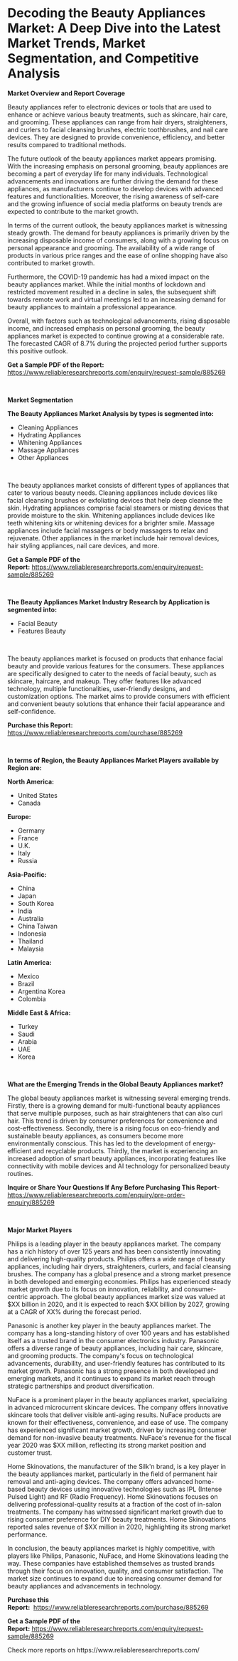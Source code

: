 <p><h1>Decoding the Beauty Appliances Market: A Deep Dive into the Latest Market Trends, Market Segmentation, and Competitive Analysis</h1></p><p><strong>Market Overview and Report Coverage</strong></p>
<p><p>Beauty appliances refer to electronic devices or tools that are used to enhance or achieve various beauty treatments, such as skincare, hair care, and grooming. These appliances can range from hair dryers, straighteners, and curlers to facial cleansing brushes, electric toothbrushes, and nail care devices. They are designed to provide convenience, efficiency, and better results compared to traditional methods.</p><p>The future outlook of the beauty appliances market appears promising. With the increasing emphasis on personal grooming, beauty appliances are becoming a part of everyday life for many individuals. Technological advancements and innovations are further driving the demand for these appliances, as manufacturers continue to develop devices with advanced features and functionalities. Moreover, the rising awareness of self-care and the growing influence of social media platforms on beauty trends are expected to contribute to the market growth.</p><p>In terms of the current outlook, the beauty appliances market is witnessing steady growth. The demand for beauty appliances is primarily driven by the increasing disposable income of consumers, along with a growing focus on personal appearance and grooming. The availability of a wide range of products in various price ranges and the ease of online shopping have also contributed to market growth.</p><p>Furthermore, the COVID-19 pandemic has had a mixed impact on the beauty appliances market. While the initial months of lockdown and restricted movement resulted in a decline in sales, the subsequent shift towards remote work and virtual meetings led to an increasing demand for beauty appliances to maintain a professional appearance.</p><p>Overall, with factors such as technological advancements, rising disposable income, and increased emphasis on personal grooming, the beauty appliances market is expected to continue growing at a considerable rate. The forecasted CAGR of 8.7% during the projected period further supports this positive outlook.</p></p>
<p><strong>Get a Sample PDF of the Report:</strong> <a href="https://www.reliableresearchreports.com/enquiry/request-sample/885269">https://www.reliableresearchreports.com/enquiry/request-sample/885269</a></p>
<p>&nbsp;</p>
<p><strong>Market Segmentation</strong></p>
<p><strong>The Beauty Appliances Market Analysis by types is segmented into:</strong></p>
<p><ul><li>Cleaning Appliances</li><li>Hydrating Appliances</li><li>Whitening Appliances</li><li>Massage Appliances</li><li>Other Appliances</li></ul></p>
<p>&nbsp;</p>
<p><p>The beauty appliances market consists of different types of appliances that cater to various beauty needs. Cleaning appliances include devices like facial cleansing brushes or exfoliating devices that help deep cleanse the skin. Hydrating appliances comprise facial steamers or misting devices that provide moisture to the skin. Whitening appliances include devices like teeth whitening kits or whitening devices for a brighter smile. Massage appliances include facial massagers or body massagers to relax and rejuvenate. Other appliances in the market include hair removal devices, hair styling appliances, nail care devices, and more.</p></p>
<p><strong>Get a Sample PDF of the Report:</strong>&nbsp;<a href="https://www.reliableresearchreports.com/enquiry/request-sample/885269">https://www.reliableresearchreports.com/enquiry/request-sample/885269</a></p>
<p>&nbsp;</p>
<p><strong>The Beauty Appliances Market Industry Research by Application is segmented into:</strong></p>
<p><ul><li>Facial Beauty</li><li>Features Beauty</li></ul></p>
<p>&nbsp;</p>
<p><p>The beauty appliances market is focused on products that enhance facial beauty and provide various features for the consumers. These appliances are specifically designed to cater to the needs of facial beauty, such as skincare, haircare, and makeup. They offer features like advanced technology, multiple functionalities, user-friendly designs, and customization options. The market aims to provide consumers with efficient and convenient beauty solutions that enhance their facial appearance and self-confidence.</p></p>
<p><strong>Purchase this Report:</strong>&nbsp; <a href="https://www.reliableresearchreports.com/purchase/885269">https://www.reliableresearchreports.com/purchase/885269</a></p>
<p>&nbsp;</p>
<p><strong>In terms of Region, the Beauty Appliances Market Players available by Region are:</strong></p>
<p>
    <p> <strong> North America: </strong>
        <ul>
            <li>United States</li>
            <li>Canada</li>
        </ul>
        </p> 
    <p> <strong> Europe: </strong>
        <ul>
            <li>Germany</li>
            <li>France</li>
            <li>U.K.</li>
            <li>Italy</li>
            <li>Russia</li>
        </ul>
        </p> 
    <p> <strong> Asia-Pacific: </strong>
        <ul>
            <li>China</li>
            <li>Japan</li>
            <li>South Korea</li>
            <li>India</li>
            <li>Australia</li>
            <li>China Taiwan</li>
            <li>Indonesia</li>
            <li>Thailand</li>
            <li>Malaysia</li>
        </ul>
        </p> 
    <p> <strong> Latin America: </strong>
        <ul>
            <li>Mexico</li>
            <li>Brazil</li>
            <li>Argentina Korea</li>
            <li>Colombia</li>
        </ul>
        </p> 
    <p> <strong> Middle East & Africa: </strong>
        <ul>
            <li>Turkey</li>
            <li>Saudi</li>
            <li>Arabia</li>
            <li>UAE</li>
            <li>Korea</li>
        </ul>
    </p>
    </p>
<p>&nbsp;</p>
<p><strong>What are the Emerging Trends in the Global Beauty Appliances market?</strong></p>
<p><p>The global beauty appliances market is witnessing several emerging trends. Firstly, there is a growing demand for multi-functional beauty appliances that serve multiple purposes, such as hair straighteners that can also curl hair. This trend is driven by consumer preferences for convenience and cost-effectiveness. Secondly, there is a rising focus on eco-friendly and sustainable beauty appliances, as consumers become more environmentally conscious. This has led to the development of energy-efficient and recyclable products. Thirdly, the market is experiencing an increased adoption of smart beauty appliances, incorporating features like connectivity with mobile devices and AI technology for personalized beauty routines.</p></p>
<p><strong>Inquire or Share Your Questions If Any Before Purchasing This Report</strong>- <a href="https://www.reliableresearchreports.com/enquiry/pre-order-enquiry/885269">https://www.reliableresearchreports.com/enquiry/pre-order-enquiry/885269</a></p>
<p>&nbsp;</p>
<p><strong>Major Market Players</strong></p>
<p><p>Philips is a leading player in the beauty appliances market. The company has a rich history of over 125 years and has been consistently innovating and delivering high-quality products. Philips offers a wide range of beauty appliances, including hair dryers, straighteners, curlers, and facial cleansing brushes. The company has a global presence and a strong market presence in both developed and emerging economies. Philips has experienced steady market growth due to its focus on innovation, reliability, and consumer-centric approach. The global beauty appliances market size was valued at $XX billion in 2020, and it is expected to reach $XX billion by 2027, growing at a CAGR of XX% during the forecast period.</p><p>Panasonic is another key player in the beauty appliances market. The company has a long-standing history of over 100 years and has established itself as a trusted brand in the consumer electronics industry. Panasonic offers a diverse range of beauty appliances, including hair care, skincare, and grooming products. The company's focus on technological advancements, durability, and user-friendly features has contributed to its market growth. Panasonic has a strong presence in both developed and emerging markets, and it continues to expand its market reach through strategic partnerships and product diversification.</p><p>NuFace is a prominent player in the beauty appliances market, specializing in advanced microcurrent skincare devices. The company offers innovative skincare tools that deliver visible anti-aging results. NuFace products are known for their effectiveness, convenience, and ease of use. The company has experienced significant market growth, driven by increasing consumer demand for non-invasive beauty treatments. NuFace's revenue for the fiscal year 2020 was $XX million, reflecting its strong market position and customer trust.</p><p>Home Skinovations, the manufacturer of the Silk'n brand, is a key player in the beauty appliances market, particularly in the field of permanent hair removal and anti-aging devices. The company offers advanced home-based beauty devices using innovative technologies such as IPL (Intense Pulsed Light) and RF (Radio Frequency). Home Skinovations focuses on delivering professional-quality results at a fraction of the cost of in-salon treatments. The company has witnessed significant market growth due to rising consumer preference for DIY beauty treatments. Home Skinovations reported sales revenue of $XX million in 2020, highlighting its strong market performance.</p><p>In conclusion, the beauty appliances market is highly competitive, with players like Philips, Panasonic, NuFace, and Home Skinovations leading the way. These companies have established themselves as trusted brands through their focus on innovation, quality, and consumer satisfaction. The market size continues to expand due to increasing consumer demand for beauty appliances and advancements in technology.</p></p>
<p><strong>Purchase this Report:</strong>&nbsp;&nbsp;<a href="https://www.reliableresearchreports.com/purchase/885269">https://www.reliableresearchreports.com/purchase/885269</a></p>
<p></p>
<p><strong>Get a Sample PDF of the Report:</strong>&nbsp;<a href="https://www.reliableresearchreports.com/enquiry/request-sample/885269">https://www.reliableresearchreports.com/enquiry/request-sample/885269</a></p>
<p>Check more reports on https://www.reliableresearchreports.com/</p>